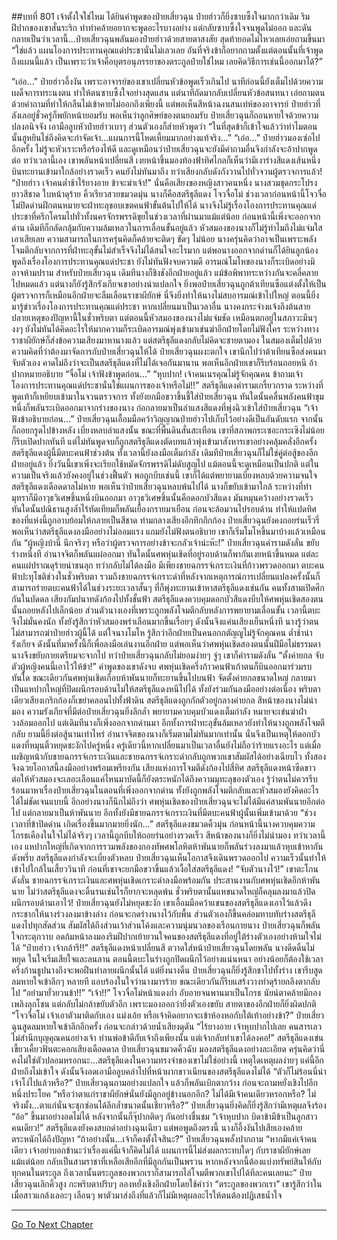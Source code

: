 ##บทที่ 801 เจ้าตั้งใจใช่ไหม
ได้ยินคำพูดของป๋ายเสี่ยวฉุน ป๋ายฮ่าวก็ยิ่งซาบซึ้งใจมากกว่าเดิม ริมฝีปากของเขาสั่นระริก ทำท่าคล้ายอยากจะพูดอะไรบางอย่าง แต่กลับซาบซึ้งใจจนพูดไม่ออก และดันกลายเป็นว่าเวลานี้...ป๋ายเสี่ยวฉุนพลันมองป๋ายฮ่าวด้วยสายตาสงสัย สุดท้ายอดไม่ไหวเลยเอ่ยถามขึ้นมา
“ใช่แล้ว แผนโองการประทานคุณแด่ประชานั่นไม่เลวเลย อันที่จริงข้าก็อยากถามตั้งแต่ตอนนั้นที่เจ้าพูดถึงแผนนี้แล้ว เป็นเพราะว่าเจ้าคือบุตรอนุภรรยาของตระกูลป๋ายใช่ไหม เลยคิดวิธีการเช่นนี้ออกมาได้?”

“เอ่อ...” ป๋ายฮ่าวอึ้งงัน เพราะอาจารย์ของเขาเปลี่ยนหัวข้อพูดเร็วเกินไป นาทีก่อนนี้ยังเต็มไปด้วยความเผด็จการทระนงตน ทำให้ตนซาบซึ้งใจอย่างสุดแสน แต่นาทีถัดมากลับเปลี่ยนหัวข้อสนทนา เอ่ยถามตนด้วยคำถามที่ทำให้กลืนไม่เข้าคายไม่ออกถึงเพียงนี้
แต่พอเห็นสีหน้าฉงนสนเท่ห์ของอาจารย์ ป๋ายฮ่าวที่ลังเลอยู่ชั่วครู่ก็พยักหน้ายอมรับ
พอเห็นว่าลูกศิษย์ของตนยอมรับ ป๋ายเสี่ยวฉุนก็ถอนหายใจด้วยความปลงอนิจจัง เอามือลูบหัวป๋ายฮ่าวเบาๆ ส่วนตัวเองก็ส่ายหัวพูดว่า “ในที่สุดข้าก็เข้าใจแล้วว่าทำไมตอนนั้นฮูหยินไช่ถึงคิดจะกำจัดเจ้า...แผนการนี้โหดเหี้ยมมากอย่างแท้จริง...”
“เอ่อ...” ป๋ายฮ่าวมองเซ่อไปอีกครั้ง ไม่รู้จะหัวเราะหรือร้องไห้ดี
และดูเหมือนว่าป๋ายเสี่ยวฉุนจะยังมีคำถามอื่นจึงกำลังจะอ้าปากพูดต่อ ทว่าเวลานี้เอง เขาพลันหน้าเปลี่ยนสี เงยหน้าขึ้นมองท้องฟ้าทิศไกลก็เห็นว่ามีเงาร่างสีแดงเส้นหนึ่งบินทะยานเข้ามาใกล้อย่างรวดเร็ว
คนยังไม่ทันมาถึง ทว่าเสียงกลับดังกังวานไปทั่วจวนผู้ตรวจการแล้ว!
“ป๋ายฮ่าว เจ้าคนต่ำช้าไร้ยางอาย ข้าจะฆ่าเจ้า!” นั่นคือเสียงของหญิงสาวคนหนึ่ง นางสวมชุดกระโปรงยาวสีชาด ใบหน้าดุร้าย คิ้วเรียวสวยขมวดมุ่น นางก็คือสตรีธุลีแดง โจวจื่อโม่
ช่วงเวลาก่อนหน้านี้โจวจื่อโม่ปิดด่านฝึกตนหมายจะฝ่าทะลุขอบเขตคนฟ้าขั้นต้นไปให้ได้ นางจึงไม่รู้เรื่องโองการประทานคุณแด่ประชาที่ครึกโครมไปทั่วทั้งนครจักรพรรดิขุยในช่วงเวลาที่ผ่านมาแม้แต่น้อย ก่อนหน้านี้เพิ่งจะออกจากด่าน เดิมทีก็กลัดกลุ้มกับความล้มเหลวในการเลื่อนขั้นอยู่แล้ว หัวสมองของนางก็ไม่รู้ทำไมถึงไม่แจ่มใสเอาเสียเลย ความสามารถในการครุ่นคิดก็คล้ายจะติดๆ ขัดๆ ไม่น้อย
นางครุ่นคิดว่าอาจเป็นเพราะพลังโจมตีกลับจากการที่ฝ่าทะลุขั้นไม่สำเร็จจึงไม่ได้สนใจอะไรมาก แต่พอนางออกจากด่านก็ได้ยินลูกน้องพูดถึงเรื่องโองการประทานคุณแด่ประชา ยังไม่ทันฟังจบความดี อารมณ์โมโหของนางก็ระเบิดอย่างมิอาจห้ามปราม
สำหรับป๋ายเสี่ยวฉุน เดิมทีนางก็ชิงชังอีกฝ่ายอยู่แล้ว แม้ข้อพิพาทระหว่างกันจะคลี่คลายไปหมดแล้ว แต่นางก็ยังรู้สึกรังเกียจเขาอย่างน่าแปลกใจ ยิ่งพอป๋ายเสี่ยวฉุนถูกต้าเทียนซือแต่งตั้งให้เป็นผู้ตรวจการก็เหมือนอีกฝ่ายจะลืมเลือนราชาผียักษ์ นี่จึงยิ่งทำให้นางไม่สบอารมณ์เข้าไปใหญ่
ตอนนี้ยิ่งมารู้ข่าวเรื่องโองการประทานคุณแด่ประชา หากเปลี่ยนมาเป็นเวลาอื่น นางคงกระจ่างแจ้งถึงต้นสายปลายเหตุของปัญหานี้ในชั่วพริบตา แต่ตอนนี้หัวสมองของนางไม่แจ่มชัด เหมือนตกอยู่ในสภาวะมึนๆ งงๆ ยังไม่ทันได้คิดอะไรให้มากความก็ระเบิดอารมณ์พุ่งเข้ามาเข่นฆ่าอีกฝ่ายโดยไม่ฟังใคร ระหว่างทางราชาผียักษ์ก็ส่งข้อความเสียงมาหานางแล้ว แต่สตรีธุลีแดงกลับไม่คิดจะชายตามอง ในสมองเต็มไปด้วยความคิดที่ว่าต้องมาจัดการกับป๋ายเสี่ยวฉุนให้ได้
ป๋ายเสี่ยวฉุนผงะตกใจ เขานึกไปว่าต้าเทียนซือส่งคนมาจับตัวเอง คาดไม่ถึงว่าจะเป็นสตรีธุลีแดงที่ไม่ได้เจอกันมานาน พอเห็นอีกฝ่ายเขาก็รีบร้อนถอยหนี อ้าปากหมายอธิบาย
“จื่อโม่ เจ้าฟังข้าพูดก่อน...”
“หุบปาก! เจ้าคนเนรคุณไม่รู้จักคุณคน ข้าถามเจ้า โองการประทานคุณแด่ประชานั่นใช่แผนการของเจ้าหรือไม่!!” สตรีธุลีแดงคำรามเกรี้ยวกราด ระหว่างที่พูดเท้าก็เหยียบเข้ามาในจวนตรวจการ ทั้งยังยกมือขวาขึ้นชี้ใส่ป๋ายเสี่ยวฉุน
ทันใดนั้นคลื่นพลังคนฟ้าขุมหนึ่งก็พลันระเบิดออกมาจากร่างของนาง ก่อกลายมาเป็นลำแสงสีแดงที่พุ่งฉิวเข้าใส่ป๋ายเสี่ยวฉุน
“เจ้าฟังข้าอธิบายก่อน...” ป๋ายเสี่ยวฉุนเอื้อมมือคว้าวิญญาณป๋ายฮ่าวไปเก็บไว้อย่างดีเป็นอันดับแรก จากนั้นก็ถอยกรูดไปข้างหลัง เบี่ยงหลบลำแสงนั้น ขณะที่พื้นดินสั่นสะเทือน เขาที่สภาพกระเซอะกระเซิงไม่น้อยก็รีบเปิดปากทันที แต่ไม่ทันพูดจบก็ถูกสตรีธุลีแดงตัดบทแล้วพุ่งเข้ามาสังหารเขาอย่างคลุ้มคลั่งอีกครั้ง
สตรีธุลีแดงผู้นี้มีตบะคนฟ้าช่วงต้น ทั้งเวลานี้ยังลงมือเต็มกำลัง เดิมทีป๋ายเสี่ยวฉุนก็ไม่ใช่คู่ต่อสู้ของอีกฝ่ายอยู่แล้ว ยิ่งวันนี้เขาเพิ่งจะเรียกใช้หมัดจักรพรรดิไม่ดับสูญไป แม้ตอนนี้จะดูเหมือนเป็นปกติ แต่ในความเป็นจริงแล้วยังคงอยู่ในช่วงฟื้นตัว พอถูกบีบเช่นนี้ เขาก็ได้แต่พยายามเบี่ยงหลบด้วยความจนใจ
สตรีธุลีแดงเดือดดาลไม่หาย พอเห็นว่าป๋ายเสี่ยวฉุนหลบพ้นไปได้ นางก็ขยับเข้ามาใกล้ ระหว่างที่ทำมุทราก็มีอาวุธวิเศษชิ้นหนึ่งบินออกมา อาวุธวิเศษชิ้นนั้นคือดอกบัวสีแดง มันหมุนคว้างอย่างรวดเร็ว ทันใดนั้นปณิธานสูงล้ำไร้ทัดเทียมก็พลันเยื้องกรายมาเยือน ก่อนจะล้อมวนไปรอบด้าน ทำให้แปดทิศของที่แห่งนี้ถูกอาบย้อมให้กลายเป็นสีชาด
ท่ามกลางเสียงอึกทึกกึกก้อง ป๋ายเสี่ยวฉุนยังคงถอยร่นเร็วรี่ พอเห็นว่าสตรีธุลีแดงลงมืออย่างไม่ออมแรง แถมยังไม่ฟังตนอธิบาย เขาก็เริ่มโมโหขึ้นมาบ้างแล้วเหมือนกัน
“ผู้หญิงบ้านี่ นึกจริงๆ หรือว่าผู้ตรวจการอย่างข้าจะกลัวเจ้าน่ะห๊ะ!” ป๋ายเสี่ยวฉุนคำรามดังลั่น ขยับร่างหนึ่งที อำนาจจิตก็พลันแผ่ออกมา ทันใดนั้นศพหุ่นเชิดที่อยู่รอบด้านก็พากันเงยหน้าขึ้นหมด แต่ละคนแผ่ปราณดุร้ายน่าขนลุก ทว่ากลับไม่ได้ลงมือ มีเพียงชายฉกรรจ์เกราะเงินที่ก้าวพรวดออกมา ตบะคนฟ้าปะทุโชติช่วงในชั่วพริบตา รวมถึงชายฉกรรจ์เกราะดำที่หลังจากเหตุการณ์การเปลี่ยนแปลงครั้งนั้นก็สามารถร่ายตบะคนฟ้าได้ในช่วงระยะเวลาสั้นๆ ที่ก็พุ่งทะยานเข้าหาสตรีธุลีแดงเช่นกัน
คนทั้งสามเปิดศึกกันในบัดดล เสียงกัมปนาทดังก้องไปทั้งชั้นฟ้า สตรีธุลีแดงควบคุมดอกบัวสีแดงบีบให้ศพหุ่นเชิดสองตนนั้นถอยหลังไปเล็กน้อย ส่วนตัวนางเองที่เพราะถูกพลังโจมตีกลับหลังการพยายามเลื่อนขั้น เวลานี้ตบะจึงไม่มั่นคงนัก ทั้งยังรู้สึกว่าหัวสมองพร่าเลือนมากขึ้นเรื่อยๆ ดังนั้นจึงแค่นเสียงเย็นหนึ่งที นางรู้ว่าตนไม่สามารถฆ่าป๋ายฮ่าวผู้นี้ได้ แต่ใจนางโมโห รู้สึกว่าอีกฝ่ายเป็นคนอกกตัญญูไม่รู้จักคุณคน ต่ำช้าน่ารังเกียจ ดังนั้นที่มาครั้งนี้ก็เพื่อลงมือเล่นงานอีกฝ่าย
แต่พอเห็นว่าศพหุ่นเชิดสองตนนั้นฝีมือไม่ธรรมดา นางจึงขยับกายเตรียมจะจากไป ทว่าป๋ายเสี่ยวฉุนกลับไม่ยอมง่ายๆ จู่ๆ เขาก็คำรามดังลั่น
“ตั้งค่ายกล จับตัวผู้หญิงคนนี้เอาไว้ให้ข้า!” คำพูดของเขาดังจบ ศพหุ่นเชิดครึ่งก้าวคนฟ้าเก้าตนก็บินออกมาร่วมรบทันใด ขณะเดียวกันศพหุ่นเชิดเกือบห้าพันนายก็ทะยานขึ้นไปบนฟ้า จัดตั้งค่ายกลขนาดใหญ่ กลายมาเป็นแหปากใหญ่ที่ปิดผนึกรอบด้านไม่ให้สตรีธุลีแดงหนีไปได้ ทั้งยังร่วมกันลงมืออย่างต่อเนื่อง
พริบตาเดียวเสียงเกริกก้องก็เขย่าคลอนไปทั้งฟ้าดิน สตรีธุลีแดงถูกกักตัวอยู่กลางค่ายกล สีหน้าของนางไม่น่ามอง ความรังเกียจที่มีต่อป๋ายเสี่ยวฉุนยิ่งลึกล้ำ พยายามควบคุมบัวแดงเต็มกำลัง หมายจะเข่นฆ่าฝ่าวงล้อมออกไป แต่เดิมทีนางก็เพิ่งออกจากด่านมา อีกทั้งการฝ่าทะลุขั้นล้มเหลวยังทำให้นางถูกพลังโจมตีกลับ ยามนี้ยิ่งต่อสู้นานเท่าไหร่ อำนาจจิตของนางก็เริ่มตามไม่ทันมากเท่านั้น นั่นจึงเป็นเหตุให้ดอกบัวแดงที่หมุนติ้วหยุดชะงักไปครู่หนึ่ง
ครู่เดียวนี้หากเปลี่ยนมาเป็นเวลาอื่นยังไม่ถือว่าร้ายแรงอะไร แต่เมื่อเผชิญหน้ากับชายฉกรรจ์เกราะเงินและชายฉกรรจ์เกราะดำกลับถูกพวกเขาสัมผัสได้อย่างเฉียบไว ทั้งสองจึงฉวยโอกาสนี้ลงมืออย่างพร้อมเพรียงกัน เสียงแห่งการโจมตีดังก้องไปสี่ทิศ สตรีธุลีแดงหน้าซีดขาว ต่อให้หัวสมองจะเลอะเลือนแค่ไหนมาบัดนี้ก็ยังตระหนักได้ถึงความมุทะลุของตัวเอง รู้ว่าตนไม่ควรรีบร้อนมาหาเรื่องป๋ายเสี่ยวฉุนในตอนที่เพิ่งออกจากด่าน ทั้งยังถูกพลังโจมตีกลับและหัวสมองยังคิดอะไรได้ไม่ชัดเจนแบบนี้
อีกอย่างนางก็นึกไม่ถึงว่า ศพหุ่นเชิดของป๋ายเสี่ยวฉุนจะไม่ได้มีแค่สามพันนายอีกต่อไป แต่กลายมาเป็นห้าพันนาย อีกทั้งยังมีชายฉกรรจ์เกราะเงินที่มีตบะคนฟ้าผู้นั้นเพิ่มเข้ามาด้วย
“ช่วงเวลาที่ข้าปิดด่าน เกิดเรื่องขึ้นมากมายยิ่งนัก...” สตรีธุลีแดงขมวดคิ้วมุ่น ก่อนหน้านี้นางควบคุมความโกรธเคืองในใจไม่ได้จริงๆ เวลานี้ถูกบีบให้ถอยร่นอย่างรวดเร็ว สีหน้าของนางก็ยิ่งไม่น่ามอง ทว่าเวลานี้เอง แหปากใหญ่ที่เกิดจากการรวมพลังของกองทัพศพโลหิตห้าพันนายก็พลันร่วงลงมาแล้วหุบเข้าหากันดังพรึ่บ
สตรีธุลีแดงกำลังจะเบี่ยงตัวหลบ ป๋ายเสี่ยวฉุนเห็นโอกาสจึงเดินพรวดออกไป ความเร็วนั้นทำให้เข้าไปใกล้ในเสี้ยววินาที ก่อนที่เขาจะยกมือขวาขึ้นแล้วเงื้อใส่สตรีธุลีแดง!
“จับตัวนางไว้!” เขาตะโกนดังลั่น ชายฉกรรจ์เกราะเงินและศพหุ่นเชิดเกราะดำลงมือพร้อมกัน ประสานงานกับศพหุ่นเชิดอีกห้าพันนาย ไม่ว่าสตรีธุลีแดงจะดิ้นรนเช่นไรก็ยากจะหลุดพ้น ชั่วพริบตานั้นแหขนาดใหญ่ก็คลุมลงมาแล้วปิดผนึกรอบด้านเอาไว้!
ป๋ายเสี่ยวฉุนยังไม่หยุดชะงัก เขาเอื้อมมือคว้าแขนของสตรีธุลีแดงเอาไว้แล้วดึงกระชากให้นางร่วงลงมาข้างล่าง ก่อนจะกดร่างนางไว้กับพื้น ส่วนตัวเองก็ขึ้นคล่อมทาบทับร่างสตรีธุลีแดงไปทุกสัดส่วน สัมผัสได้ถึงส่วนเว้าส่วนโค้งและความนุ่มนวลของเรือนกายนาง ป๋ายเสี่ยวฉุนก็พลันใจกระตุกวาบ อดก้มหน้าลงมองริมฝีปากเย้ายวนใจคนของสตรีธุลีแดงที่อยู่ใต้ร่างตัวเองอย่างห้ามใจไม่ได้
“ป๋ายฮ่าว เจ้ากล้ารึ!!” สตรีธุลีแดงหน้าเปลี่ยนสี ตวาดใส่หน้าป๋ายเสี่ยวฉุนโดยพลัน นางดีดดิ้นไม่หยุด ในใจเริ่มเสียใจและลนลาน ตอนนี้ตบะในร่างถูกปิดผนึกไว้อย่างแน่นหนา อย่างน้อยก็ต้องใช้เวลาครึ่งก้านธูปนางถึงจะพอฝืนทำลายผนึกนั้นได้
แต่ยิ่งนางดิ้น ป๋ายเสี่ยวฉุนก็ยิ่งรู้สึกชาไปทั้งร่าง เขารีบสูดลมหายใจเข้าลึกๆ หลายที แอบร้องในใจว่านางมารร้าย ขณะเดียวกันก็รีบแสร้งวางท่าดุร้ายถลึงตากลับไป
“อย่ามายั่วยวนข้า!!”
“เจ้า!!” โจวจื่อโม่หน้าแดงก่ำ อับอายจนพานมาเป็นโกรธ นัยน์ตาคล้ายมีกองเพลิงลุกโชน แต่กลับไม่กล้าขยับตัวอีก เพราะมองออกว่ายิ่งตัวเองขยับ สายตาของอีกฝ่ายก็ยิ่งผิดปกติ
“โจวจื่อโม่ เจ้าเอาตัวมาติดกับเอง แม่งเอ้ย หรือเจ้าคิดอยากจะเข้าห้องหอกับใต้เท้าอย่างข้า?” ป๋ายเสี่ยวฉุนสูดลมหายใจเข้าลึกอีกครั้ง ก่อนจะกล่าวด้วยน้ำเสียงดุดัน
“ไร้ยางอาย เจ้าหุบปากไปเลย คนสารเลวไม่สำนึกบุญคุณคนอย่างเจ้า ท่านพ่อข้าดีกับเจ้าถึงเพียงนั้น แต่เจ้ากลับทำเขาได้ลงคอ!” สตรีธุลีแดงเข่นเขี้ยวเคี้ยวฟันตะคอกเสียงเดือดดาล
ป๋ายเสี่ยวฉุนขมวดคิ้วฉับ มองสตรีธุลีแดงอย่างละเอียด ครุ่นคิดว่านี่คงไม่ใช่ตัวปลอมหรอกนะ...สตรีธุลีแดงในความทรงจำของเขาไม่ใช่อย่างนี้ เหตุใดเหตุผลง่ายๆ แค่นี้อีกฝ่ายถึงไม่เข้าใจ ดังนั้นจึงอดเอามือลูบคลำไปที่หน้าผากขาวเนียนของสตรีธุลีแดงไม่ได้
“ตัวก็ไม่ร้อนนี่น่า เจ้าโง่ไปแล้วหรือ?” ป๋ายเสี่ยวฉุนถามอย่างแปลกใจ แล้วก็พลันเบิกตากว้าง ก่อนจะถามหยั่งเชิงไปอีกหนึ่งประโยค
“หรือว่าตาแก่ราชาผียักษ์นั่นยังมีลูกอยู่ข้างนอกอีก? ไม่ได้มีเจ้าคนเดียวหรอกหรือ? ไม่จริงมั้ง...ตาแก่นั่นจะซุกซ่อนได้ลึกล้ำขนาดนั้นเชียวหรือ?” ป๋ายเสี่ยวฉุนยิ่งคิดก็ยิ่งรู้สึกว่ามีเหตุผลจึงร้อง “อ้อ” ขึ้นมาอย่างอดไม่ได้ หลังจากนั้นก็จุ๊ปากติดๆ กันอย่างชื่นชม
“เจ้าหุบปาก บิดาข้ามีข้าเป็นลูกสาวคนเดียว!” สตรีธุลีแดงยังคงสบถด่าอย่างฉุนเฉียว แต่พอพูดถึงตรงนี้ นางก็อึ้งงันไปเสียเองคล้ายตระหนักได้ถึงปัญหา
“ถ้าอย่างนั้น...เจ้าก็คงตั้งใจสินะ?” ป๋ายเสี่ยวฉุนพลั้งปากถาม
“หากมีแค่เจ้าคนเดียว เจ้าอย่าบอกข้านะว่าเรื่องแค่นี้เจ้าก็คิดไม่ได้ แผนการนี้ไม่ส่งผลกระทบใดๆ กับราชาผียักษ์เลยแม้แต่น้อย กลับเป็นสามราชาที่เหลือเสียอีกที่มีลูกกันเป็นพรวน หากหลังจากนี้ต้องแบ่งทรัพย์สินให้กับทุกคนในตระกูล ถึงเวลานั้นตระกูลของพวกเราก็สามารถไล่โจมตีพวกเขาไปได้ทีละคนเลยนะ” ป๋ายเสี่ยวฉุนเลิกคิ้วสูง กะพริบตาปริบๆ ลองหยั่งเชิงอีกฝ่ายโดยใช้คำว่า “ตระกูลของพวกเรา” เขารู้สึกว่าในเมื่อสาวแกล้งเลอะๆ เลือนๆ พาตัวมาส่งถึงที่แล้วก็ไม่มีเหตุผลอะไรให้ตนต้องปฏิเสธน้ำใจ

------


[Go To Next Chapter]( ./239.md)